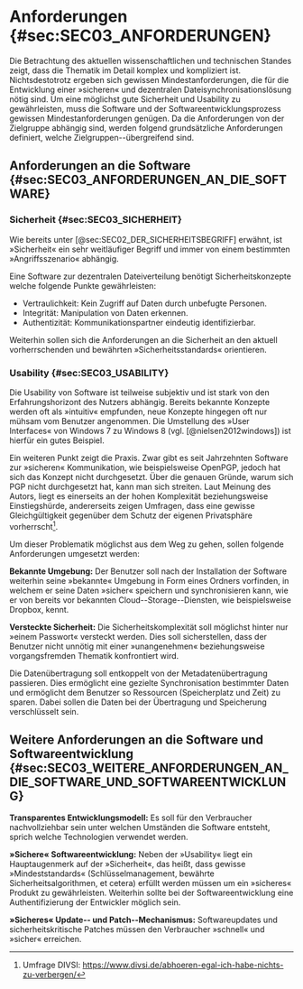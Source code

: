 # Anforderungen {#sec:SEC03_ANFORDERUNGEN}

Die Betrachtung des aktuellen wissenschaftlichen und technischen Standes zeigt,
dass die Thematik im Detail komplex und kompliziert ist. Nichtsdestotrotz
ergeben sich gewissen Mindestanforderungen, die für die Entwicklung einer
»sicheren« und dezentralen Dateisynchronisationslösung nötig sind. Um eine
möglichst gute Sicherheit und Usability zu gewährleisten, muss die Software und
der Softwareentwicklungsprozess gewissen Mindestanforderungen genügen. Da die
Anforderungen von der Zielgruppe abhängig sind, werden folgend grundsätzliche
Anforderungen definiert, welche Zielgruppen--übergreifend sind.

## Anforderungen an die Software {#sec:SEC03_ANFORDERUNGEN_AN_DIE_SOFTWARE}

### Sicherheit {#sec:SEC03_SICHERHEIT}

Wie bereits unter [@sec:SEC02_DER_SICHERHEITSBEGRIFF] erwähnt, ist »Sicherheit« ein sehr
weitläufiger Begriff und immer von einem bestimmten »Angriffsszenario«
abhängig.

Eine Software zur dezentralen Dateiverteilung benötigt Sicherheitskonzepte
welche folgende Punkte gewährleisten:

* Vertraulichkeit: Kein Zugriff auf Daten durch unbefugte Personen.
* Integrität: Manipulation von Daten erkennen.
* Authentizität: Kommunikationspartner eindeutig identifizierbar.

Weiterhin sollen sich die Anforderungen an die Sicherheit an den aktuell
vorherrschenden und bewährten »Sicherheitsstandards« orientieren.

### Usability {#sec:SEC03_USABILITY}

Die Usability von Software ist teilweise subjektiv und ist stark von den
Erfahrungshorizont des Nutzers abhängig. Bereits bekannte Konzepte werden oft
als »intuitiv« empfunden, neue Konzepte hingegen oft nur mühsam vom Benutzer
angenommen. Die Umstellung des »User Interfaces« von Windows 7 zu Windows 8
(vgl. [@nielsen2012windows]) ist hierfür ein gutes Beispiel.

Ein weiteren Punkt zeigt die Praxis. Zwar gibt es seit Jahrzehnten Software zur
»sicheren« Kommunikation, wie beispielsweise OpenPGP, jedoch hat sich das
Konzept nicht durchgesetzt. Über die genauen Gründe, warum sich PGP nicht
durchgesetzt hat, kann man sich streiten. Laut Meinung des Autors, liegt es
einerseits an der hohen Komplexität beziehungsweise Einstiegshürde,
andererseits zeigen Umfragen, dass eine gewisse Gleichgültigkeit gegenüber dem
Schutz der eigenen Privatsphäre vorherrscht[^FN_PRIVACY_SURVEY].

[^FN_PRIVACY_SURVEY]: Umfrage DIVSI: <https://www.divsi.de/abhoeren-egal-ich-habe-nichts-zu-verbergen/>

Um dieser Problematik möglichst aus dem Weg zu gehen, sollen folgende
Anforderungen umgesetzt werden:

**Bekannte Umgebung:** Der Benutzer soll nach der Installation der Software
weiterhin seine »bekannte« Umgebung in Form eines Ordners vorfinden, in welchem
er seine Daten »sicher« speichern und synchronisieren kann, wie er von bereits
vor bekannten Cloud--Storage--Diensten, wie beispielsweise Dropbox, kennt.

**Versteckte Sicherheit:** Die Sicherheitskomplexität soll möglichst hinter nur
»einem Passwort« versteckt werden. Dies soll sicherstellen, dass der Benutzer
nicht unnötig mit einer »unangenehmen« beziehungsweise vorgangsfremden Thematik
konfrontiert wird.

Die Datenübertragung soll entkoppelt von der Metadatenübertragung passieren.
Dies ermöglicht eine gezielte Synchronisation bestimmter Daten und ermöglicht
dem Benutzer so Ressourcen (Speicherplatz und Zeit) zu sparen. Dabei sollen die
Daten bei der Übertragung und Speicherung verschlüsselt sein.

## Weitere Anforderungen an die Software und Softwareentwicklung {#sec:SEC03_WEITERE_ANFORDERUNGEN_AN_DIE_SOFTWARE_UND_SOFTWAREENTWICKLUNG}

**Transparentes Entwicklungsmodell:** Es soll für den Verbraucher
nachvollziehbar sein unter welchen Umständen die Software entsteht, sprich
welche Technologien verwendet werden.

**»Sichere« Softwareentwicklung:** Neben der »Usability« liegt ein
Hauptaugenmerk auf der »Sicherheit«, das heißt, dass gewisse »Mindeststandards«
(Schlüsselmanagement, bewährte Sicherheitsalgorithmen, et cetera) erfüllt
werden müssen um ein »sicheres« Produkt zu gewährleisten. Weiterhin sollte bei
der Softwareentwicklung eine Authentifizierung der Entwickler möglich sein. 

**»Sicheres« Update-- und Patch--Mechanismus:** Softwareupdates und
sicherheitskritische Patches müssen den Verbraucher »schnell« und »sicher«
erreichen.
